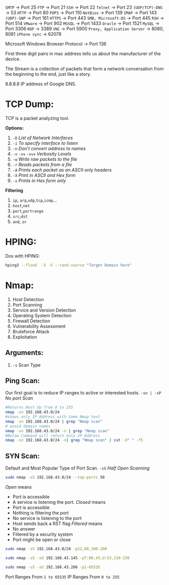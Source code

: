 `SMTP` -> Port 25 
`FTP` -> Port 21
`SSH` -> Port 22
`Telnet` -> Port 23
`(UDP/TCP)-DNS` -> 53
`HTTP` -> Port 80
`POP3` -> Port 110
`NetBios` -> Port 139
`IMAP` -> Port 143
`(UDP)-SNP` -> Port 161
`HTTPS` -> Port 443
`SMB, Microsoft-DS` -> Port 445
`RSH` -> Port 514
`VMware` -> Port 902
`MSSQL` -> Port 1433
`Oracle` -> Port 1521
`MySQL` -> Port 3306
`RDP` -> 3389
`VNC` -> Port 5900
`Proxy, Application Server` -> 8080, 8081
`iPhone sync` -> 62078


Microsoft Windows Browser Protocol -> Port 136

First three digit pairs in mac address tells us about the manufacturer of the device.

The Stream is a collection of packets that form a network conversation from the beginning to the end, just like a story.

8.8.8.8 IP address of Google DNS.

# TCP Dump:
TCP is a packet analyzing tool.

**Options:**
1. `-D` *List of Network Interfaces*
2. `-i` *To specify interface to listen*
3. `-n` *Don't convert address to names*
4. `-v` `-vv` `-vvv` *Verbosity Levels*
5. `-w` *Write raw packets to the file*
6. `-r` *Reads packets from a file*
7. `-A` *Prints each packet as an ASCII only headers*
8. `-X` *Print in ASCII and Hex form*
9. `-x` *Prints in Hex form only*

**Filtering**
1. `ip`, `arp`,`udp`,`tcp`,`icmp`...
2. `host`,`net`
3. `port`,`portrange`
4. `src`,`dst`
5. `and`, `or`

# HPING:
Dos with HPING:
```bash
hping3 --flood  -S -V --rand-source "Target Domain here"
```

# Nmap:
1. Host Detection
2. Port Scanning
3. Service and Version Detection
4. Operating System Detection
5. Firewall Detection
6. Vulnerability Assessment
7. Bruteforce Attack
8. Exploitation

## Arguments:
1. `-s` Scan Type

## Ping Scan:
Our first goal is to reduce IP ranges to active or interested hosts.
`-sn | -sP` *No port Scan*

```bash
#Returns Host Up from 0 to 255
nmap -sn 192.168.43.0/24 
#shows only IP Address with Some Nmap text
nmap -sn 192.168.43.0/24 | grep "Nmap scan" 
# avoid domain names
nmap -sn 192.168.43.0/24 -n | grep "Nmap scan" 
#Below Command will return only IP Address
nmap -sn 192.168.43.0/24 -n| grep "Nmap scan" | cut -d" " -f5
```



## SYN Scan:
Default and Most Popular Type of Port Scan.
`-sS` *Half Open Scanning*

```bash
sudo nmap -sS 192.168.43.0/24 --top-ports 50
```

*Open* means 
* Port is accessible 
* A service is listening the port.
*Closed* means 
* Port is accessible
* Nothing is filtering the port
* No service is listening to the port
* Host sends back a RST flag
*Filtered* means
* No answer
* Filtered by a security system
* Port might be open or close

```bash
sudo nmap -sS 192.168.43.0/24 -p22,80,100-200

sudo nmap -sS -sU 192.168.43.145 -pT:80,43,U:53,139-150

sudo nmap -sS -sU 192.168.43.206 -p1-65535 
```

Port Ranges From `1 to 65535`
IP Ranges From `0 to 255`




